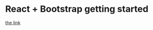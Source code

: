 # React + Bootstrap getting started
[the link](https://getbootstrap.com/docs/5.2/getting-started/vite/)
